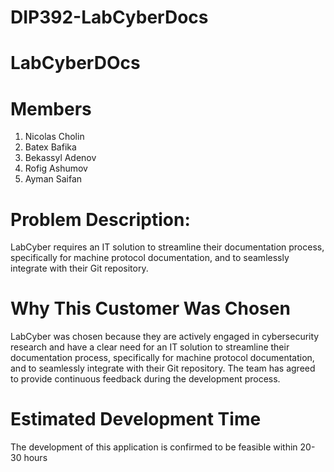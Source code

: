 # DIP392-LabCyberDocs

# LabCyberDOcs

# Members
1. Nicolas Cholin
2. Batex Bafika
3. Bekassyl Adenov
4. Rofig Ashumov
5. Ayman Saifan
 
# Problem Description: 
LabCyber requires an IT solution to streamline their documentation process, specifically for machine 
protocol documentation, and to seamlessly integrate with their Git repository.

# Why This Customer Was Chosen
LabCyber was chosen because they are actively engaged in cybersecurity research and have a clear 
need for an IT solution to streamline their documentation process, specifically for machine protocol 
documentation, and to seamlessly integrate with their Git repository. The team has agreed to 
provide continuous feedback during the development process.

# Estimated Development Time
The development of this application is confirmed to be feasible within 20-30 hours